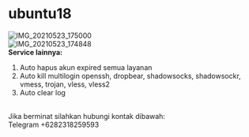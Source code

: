 # ubuntu18
![IMG_20210523_175000](https://user-images.githubusercontent.com/56117745/119257718-bbaaa500-bbf0-11eb-937a-0100600dca01.jpg)
<br>
![IMG_20210523_174848](https://user-images.githubusercontent.com/56117745/119257729-c6fdd080-bbf0-11eb-88c7-210dca096353.jpg)
<br>
**Service lainnya:**
1. Auto hapus akun expired semua layanan
2. Auto kill multilogin openssh, dropbear, shadowsocks, shadowsockr, vmess, trojan, vless, vless2
3. Auto clear log
<br>
Jika berminat silahkan hubungi kontak dibawah:
<br>
Telegram +6282318259593
